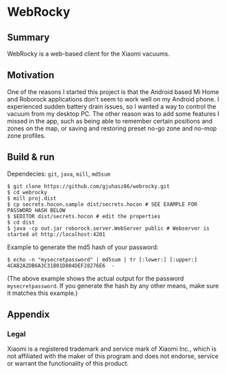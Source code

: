 # WebRocky

## Summary 
WebRocky is a web-based client for the Xiaomi vacuums.

## Motivation
One of the reasons I started this project is that the Android based Mi Home and Roborock applications don't seem to work well on my Android phone. I experienced sudden battery drain issues, so I wanted a way to control the vacuum from my desktop PC.
The other reason was to add some features I missed in the app, such as being able to remember certain positions and zones on the map, or saving and restoring preset no-go zone and no-mop zone profiles.

## Build & run

Dependecies: `git`, `java`, `mill`, `md5sum`

```
$ git clone https://github.com/gjuhasz86/webrocky.git
$ cd webrocky
$ mill proj.dist
$ cp secrets.hocon.sample dist/secrets.hocon # SEE EXAMPLE FOR PASSWORD HASH BELOW
$ $EDITOR dist/secrets.hocon # edit the properties
$ cd dist
$ java -cp out.jar roborock.server.WebServer public # Webserver is started at http://localhost:4201
```

Example to generate the md5 hash of your password:
```
$ echo -n "mysecretpassword" | md5sum | tr [:lower:] [:upper:]
4CAB2A2DB6A3C31B01D804DEF28276E6  -
```
(The above example shows the actual output for the password `mysecretpassword`.
If you generate the hash by any other means, make sure it matches this example.) 

## Appendix
### Legal

Xiaomi is a registered trademark and service mark of Xiaomi Inc., which is not 
affiliated with the maker of this program and does not endorse, service or 
warrant the functionality of this product.
